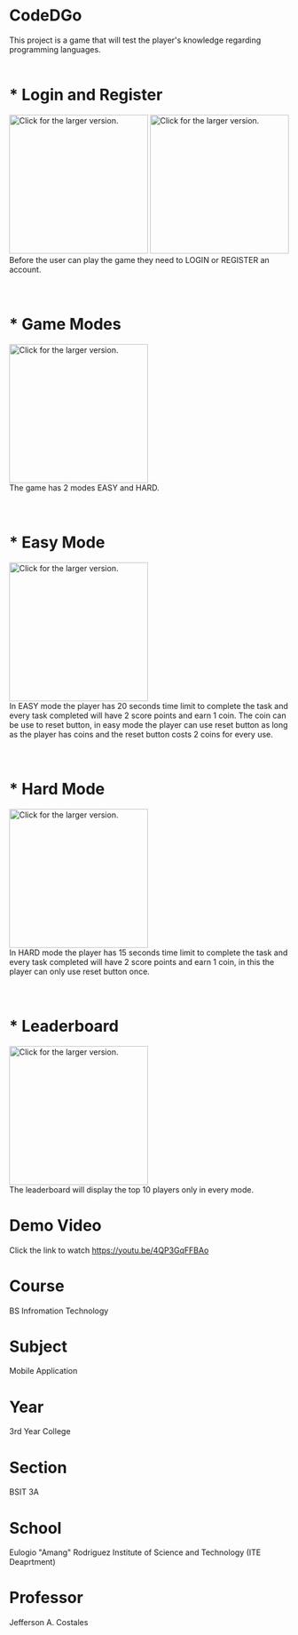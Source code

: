 # CodeDGo 
This project is a game that will test the player's knowledge regarding programming languages.
<br><br>
# * Login and Register
<a href="https://drive.google.com/uc?export=view&id=1WdCE0vCH1PoK2gu3s-k1sPZm5ZGjIePA"><img src="https://drive.google.com/uc?export=view&id=1WdCE0vCH1PoK2gu3s-k1sPZm5ZGjIePA" style="width: 250px; max-width: 100%; height: auto" title="Click for the larger version." /></a>
<a href="https://drive.google.com/uc?export=view&id=1We3vNdICreZvZgZZt2MvjLxtu_OTpm2I"><img src="https://drive.google.com/uc?export=view&id=1We3vNdICreZvZgZZt2MvjLxtu_OTpm2I" style="width: 250px; max-width: 100%; height: auto" title="Click for the larger version." /></a>
<br>
Before the user can play the game they need to LOGIN or REGISTER an account.
<br><br><br>
# * Game Modes
<a href="https://drive.google.com/uc?export=view&id=1We4a3gpSbSHoFhMQAbwC28ZDMatqXIGT"><img src="https://drive.google.com/uc?export=view&id=1We4a3gpSbSHoFhMQAbwC28ZDMatqXIGT" style="width: 250px; max-width: 100%; height: auto" title="Click for the larger version." /></a>
<br>
The game has 2 modes EASY and HARD.
<br><br><br>
# * Easy Mode
<a href="https://drive.google.com/uc?export=view&id=1Wf4rsMJG9aHFu9rzxlYMKPiRboGXSjfX"><img src="https://drive.google.com/uc?export=view&id=1Wf4rsMJG9aHFu9rzxlYMKPiRboGXSjfX" style="width: 250px; max-width: 100%; height: auto" title="Click for the larger version." /></a>
<br>
In EASY mode the player has 20 seconds time limit to complete the task and every task completed will have 2 score points and earn 1 coin. The coin can be use to reset button, in easy mode the player can use reset button as long as the player has coins and the reset button costs 2 coins for every use.
<br><br><br>
#  * Hard Mode
<a href="https://drive.google.com/uc?export=view&id=1Wh1I6J4K6vFCWkHqLb2Tvk8EjT0q1EJU"><img src="https://drive.google.com/uc?export=view&id=1Wh1I6J4K6vFCWkHqLb2Tvk8EjT0q1EJU" style="width: 250px; max-width: 100%; height: auto" title="Click for the larger version." /></a>
<br>
In HARD mode the player has 15 seconds time limit to complete the task and every task completed will have 2 score points and earn 1 coin, in this the player can only use reset button once.
<br><br><br>
# * Leaderboard
<a href="https://drive.google.com/uc?export=view&id=1WiL39vqZWcFvL_EA5XXdODmEJrt6YoWe"><img src="https://drive.google.com/uc?export=view&id=1WiL39vqZWcFvL_EA5XXdODmEJrt6YoWe" style="width: 250px; max-width: 100%; height: auto" title="Click for the larger version." /></a>
<br>
The leaderboard will display the top 10 players only in every mode.
# Demo Video
Click the link to watch https://youtu.be/4QP3GqFFBAo  
# Course
BS Infromation Technology
# Subject
Mobile Application
# Year
3rd Year College
# Section
BSIT 3A
# School
Eulogio "Amang" Rodriguez Institute of Science and Technology (ITE Deaprtment)
# Professor
Jefferson A. Costales
